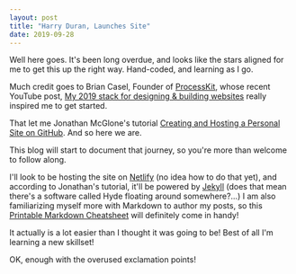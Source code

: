 ```yaml
---
layout: post
title: "Harry Duran, Launches Site"
date: 2019-09-28
---
```


Well here goes. It's been long overdue, and looks like the stars aligned for me to get this up the right way. Hand-coded, and learning as I go.

Much credit goes to Brian Casel, Founder of [ProcessKit](https://processkit.com), whose recent YouTube post, [My 2019 stack for designing & building websites](https://www.youtube.com/watch?v=DFFi8MGgx_k) really inspired me to get started.

That let me Jonathan McGlone's tutorial [Creating and Hosting a Personal Site on GitHub](http://jmcglone.com/guides/github-pages/). And so here we are.

This blog will start to document that journey, so you're more than welcome to follow along.

I'll look to be hosting the site on [Netlify](netlify.com) (no idea how to do that yet), and according to Jonathan's tutorial, it'll be powered by [Jekyll](http://jekyllrb.com) (does that mean there's a software called Hyde floating around somewhere?...) I am also familiarizing myself more with Markdown to author my posts, so this [Printable Markdown Cheatsheet](http://packetlife.net/media/library/16/Markdown.pdf) will definitely come in handy!

It actually is a lot easier than I thought it was going to be! Best of all I'm learning a new skillset!

OK, enough with the overused exclamation points!
